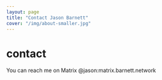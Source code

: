 ```yaml
---
layout: page
title: "Contact Jason Barnett"
cover: "/img/about-smaller.jpg"
---
```


# contact

You can reach me on Matrix @jason:matrix.barnett.network
